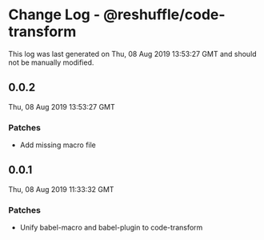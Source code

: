 # Change Log - @reshuffle/code-transform

This log was last generated on Thu, 08 Aug 2019 13:53:27 GMT and should not be manually modified.

## 0.0.2
Thu, 08 Aug 2019 13:53:27 GMT

### Patches

- Add missing macro file

## 0.0.1
Thu, 08 Aug 2019 11:33:32 GMT

### Patches

- Unify babel-macro and babel-plugin to code-transform

